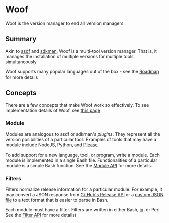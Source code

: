 # Woof

Woof is the version manager to end all version managers.

## Summary

Akin to [asdf](https://github.com/asdf-vm/asdf) and [sdkman](https://sdkman.io), Woof is a multi-tool version manager. That is, it manages the installation of multiple versions for multiple tools simultaneously

Woof supports many popular languages out of the box - see the [Roadmap](./docs/roadmap) for more details

## Concepts

There are a few concepts that make Woof work so effectively. To see implementation details of Woof, see [this page](./docs/details.md)

### Module

Modules are analogous to asdf or sdkman's _plugins_. They represent all the version posibilities of a particular tool. Examples of tools that may have a module include NodeJS, Python, and [Please](https://please.build).

To add support for a new language, tool, or program, write a module. Each module is implemented in a single Bash file. Functionalities of a particular module is a simple Bash function. See the [Module API](./docs/module_api.md) for more details.

### Filters

Filters normalize release information for a particular module. For example, it may convert a JSON response from [GitHub's Release API](https://docs.github.com/en/rest/reference/releases) or a [custom JSON file](https://nodejs.org/download/release/index.json) to a text format that is easier to parse in Bash.

Each module must have a filter. Filters are written in either Bash, [jq](https://stedolan.github.io/jq), or Perl. See the [Filter API](./docs/filter_api.md) for more details)
